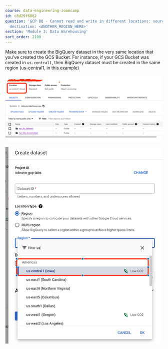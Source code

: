 ```yaml
---
course: data-engineering-zoomcamp
id: c8d29f6862
question: 'GCP BQ - Cannot read and write in different locations: source: <REGION_HERE>,
  destination: <ANOTHER_REGION_HERE>'
section: 'Module 3: Data Warehousing'
sort_order: 2100
---
```


Make sure to create the BigQuery dataset in the very same location that you've created the GCS Bucket. For instance, if your GCS Bucket was created in `us-central1`, then BigQuery dataset must be created in the same region (us-central1, in this example)

![Image](images/data-engineering-zoomcamp/image_1d6e2776.png)

![Image](images/data-engineering-zoomcamp/image_0bec8845.png)

